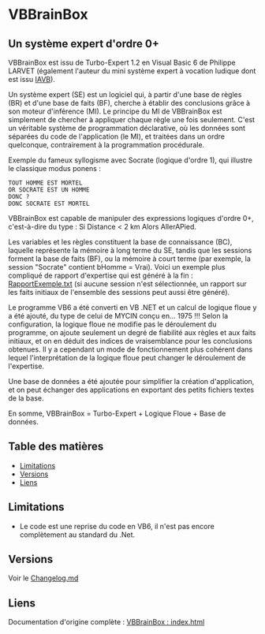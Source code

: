 # VBBrainBox
Un système expert d'ordre 0+
---

VBBrainBox est issu de Turbo-Expert 1.2 en Visual Basic 6 de Philippe LARVET (également l'auteur du mini système expert à vocation ludique dont est issu [IAVB](https://github.com/PatriceDargenton/IAVB)).

Un système expert (SE) est un logiciel qui, à partir d'une base de règles (BR) et d'une base de faits (BF), cherche à établir des conclusions grâce à son moteur d'inférence (MI). Le principe du MI de VBBrainBox est simplement de chercher à appliquer chaque règle une fois seulement. C'est un véritable système de programmation déclarative, où les données sont séparées du code de l'application (le MI), et traitées dans un ordre quelconque, contrairement à la programmation procédurale.

Exemple du fameux syllogisme avec Socrate (logique d'ordre 1), qui illustre le classique modus ponens :
```
TOUT HOMME EST MORTEL
OR SOCRATE EST UN HOMME
DONC ?
DONC SOCRATE EST MORTEL
```
VBBrainBox est capable de manipuler des expressions logiques d'ordre 0+, c'est-à-dire du type :
Si Distance < 2 km Alors AllerAPied.

Les variables et les règles constituent la base de connaissance (BC), laquelle représente la mémoire à long terme du SE, tandis que les sessions forment la base de faits (BF), ou la mémoire à court terme (par exemple, la session "Socrate" contient bHomme = Vrai). Voici un exemple plus compliqué de rapport d'expertise qui est généré à la fin : [RapportExemple.txt](Applications/RapportExemple.txt) (si aucune session n'est sélectionnée, un rapport sur les faits initiaux de l'ensemble des sessions peut aussi être généré).

Le programme VB6 a été converti en VB .NET et un calcul de logique floue y a été ajouté, du type de celui de MYCIN conçu en... 1975 !!! Selon la configuration, la logique floue ne modifie pas le déroulement du programme, on ajoute seulement un degré de fiabilité aux règles et aux faits initiaux, et on en déduit des indices de vraisemblance pour les conclusions obtenues. Il y a cependant un mode de fonctionnement plus cohérent dans lequel l'interprétation de la logique floue peut changer le déroulement de l'expertise.

Une base de données a été ajoutée pour simplifier la création d'application, et on peut échanger des applications en exportant des petits fichiers textes de la base.

En somme, VBBrainBox = Turbo-Expert + Logique Floue + Base de données.

## Table des matières
- [Limitations](#limitations)
- [Versions](#versions)
- [Liens](#liens)

## Limitations
- Le code est une reprise du code en VB6, il n'est pas encore complètement au standard du .Net.

## Versions

Voir le [Changelog.md](Changelog.md)

## Liens

Documentation d'origine complète : [VBBrainBox : index.html](http://patrice.dargenton.free.fr/ia/vbbrainbox/index.html "La doc complète inclut des liens, notamment vers l'ancien dépôt où trouver le code VB6 de Turbo-Expert")